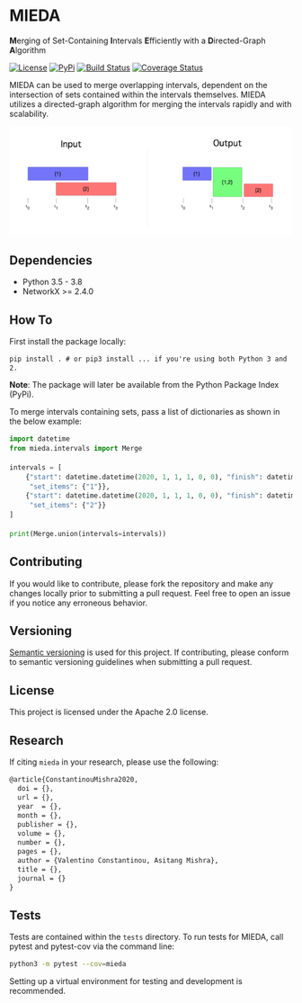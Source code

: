 # MIEDA

**M**erging of Set-Containing **I**ntervals **E**fficiently with a **D**irected-Graph **A**lgorithm

[![License](https://img.shields.io/badge/License-Apache%202.0-blue.svg)](https://opensource.org/licenses/Apache-2.0)
[![PyPi](https://img.shields.io/badge/pypi-0.0.1-blue.svg)](https://pypi.python.org/pypi/mieda/0.0.1)
[![Build Status](https://travis-ci.org/vc1492a/mieda.svg?branch=master)](https://travis-ci.org/vc1492a/mieda)
[![Coverage Status](https://coveralls.io/repos/github/vc1492a/mieda/badge.svg?branch=master)](https://coveralls.io/github/vc1492a/mieda?branch=master)

MIEDA can be used to merge overlapping intervals, dependent on the intersection of sets contained within the intervals themselves. MIEDA utilizes a directed-graph 
algorithm for merging the intervals rapidly and with scalability. 

![images](images/input_output.png)

## Dependencies
- Python 3.5 - 3.8
- NetworkX >= 2.4.0

## How To

First install the package locally:

```shell
pip install . # or pip3 install ... if you're using both Python 3 and 2.
```

**Note**: The package will later be available from the Python Package Index (PyPi).

To merge intervals containing sets, pass a list of dictionaries as shown 
in the below example:

```python
import datetime
from mieda.intervals import Merge

intervals = [
    {"start": datetime.datetime(2020, 1, 1, 1, 0, 0), "finish": datetime.datetime(2020, 1, 4, 1, 0, 0),
     "set_items": {"1"}},
    {"start": datetime.datetime(2020, 1, 1, 1, 0, 0), "finish": datetime.datetime(2020, 1, 3, 1, 0, 0),
     "set_items": {"2"}}
]

print(Merge.union(intervals=intervals))
```

## Contributing
If you would like to contribute, please fork the repository and make 
any changes locally prior to submitting a pull request. 
Feel free to open an issue if you notice any erroneous behavior.

## Versioning
[Semantic versioning](http://semver.org/) is used for this project. If contributing, please conform to semantic
versioning guidelines when submitting a pull request.

## License
This project is licensed under the Apache 2.0 license.

## Research
If citing `mieda` in your research, please use the following: 

```
@article{ConstantinouMishra2020,
  doi = {},
  url = {},
  year  = {},
  month = {},
  publisher = {},
  volume = {},
  number = {},
  pages = {},
  author = {Valentino Constantinou, Asitang Mishra},
  title = {},
  journal = {}
}
```

## Tests

Tests are contained within the `tests` directory. To run tests for 
MIEDA, call pytest and pytest-cov via the command line:

```bash
python3 -m pytest --cov=mieda
```

Setting up a virtual environment for testing and development is recommended. 